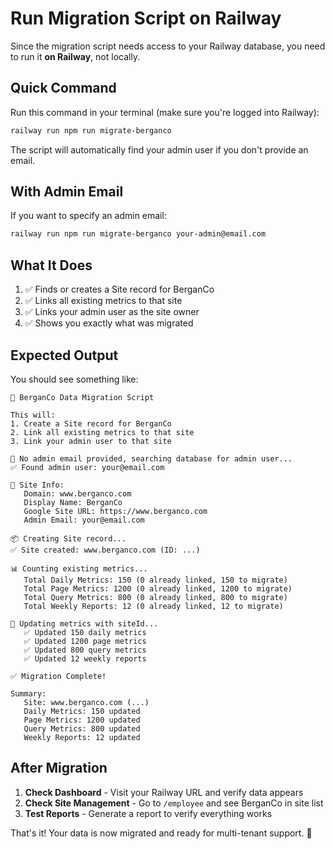 # Run Migration Script on Railway

Since the migration script needs access to your Railway database, you need to run it **on Railway**, not locally.

## Quick Command

Run this command in your terminal (make sure you're logged into Railway):

```bash
railway run npm run migrate-berganco
```

The script will automatically find your admin user if you don't provide an email.

## With Admin Email

If you want to specify an admin email:

```bash
railway run npm run migrate-berganco your-admin@email.com
```

## What It Does

1. ✅ Finds or creates a Site record for BerganCo
2. ✅ Links all existing metrics to that site
3. ✅ Links your admin user as the site owner
4. ✅ Shows you exactly what was migrated

## Expected Output

You should see something like:

```
🔄 BerganCo Data Migration Script

This will:
1. Create a Site record for BerganCo
2. Link all existing metrics to that site
3. Link your admin user to that site

📧 No admin email provided, searching database for admin user...
✅ Found admin user: your@email.com

📍 Site Info:
   Domain: www.berganco.com
   Display Name: BerganCo
   Google Site URL: https://www.berganco.com
   Admin Email: your@email.com

📦 Creating Site record...
✅ Site created: www.berganco.com (ID: ...)

📊 Counting existing metrics...
   Total Daily Metrics: 150 (0 already linked, 150 to migrate)
   Total Page Metrics: 1200 (0 already linked, 1200 to migrate)
   Total Query Metrics: 800 (0 already linked, 800 to migrate)
   Total Weekly Reports: 12 (0 already linked, 12 to migrate)

🔄 Updating metrics with siteId...
   ✅ Updated 150 daily metrics
   ✅ Updated 1200 page metrics
   ✅ Updated 800 query metrics
   ✅ Updated 12 weekly reports

✅ Migration Complete!

Summary:
   Site: www.berganco.com (...)
   Daily Metrics: 150 updated
   Page Metrics: 1200 updated
   Query Metrics: 800 updated
   Weekly Reports: 12 updated
```

## After Migration

1. **Check Dashboard** - Visit your Railway URL and verify data appears
2. **Check Site Management** - Go to `/employee` and see BerganCo in site list
3. **Test Reports** - Generate a report to verify everything works

That's it! Your data is now migrated and ready for multi-tenant support. 🎉

